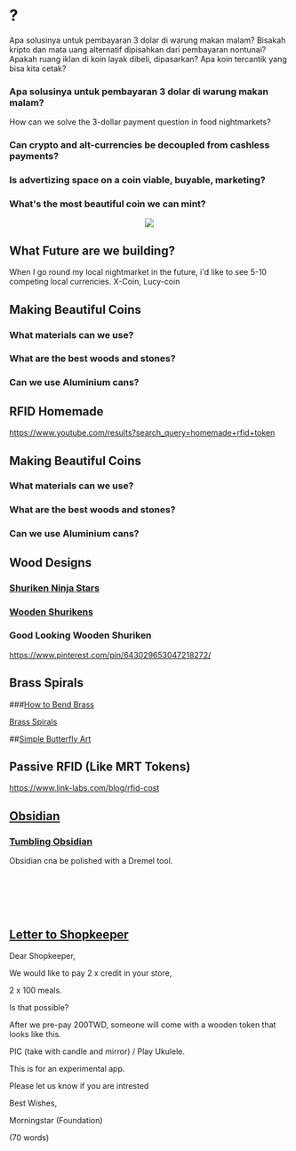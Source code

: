 # ?
Apa solusinya untuk pembayaran 3 dolar di warung makan malam?
Bisakah kripto dan mata uang alternatif dipisahkan dari pembayaran nontunai?
Apakah ruang iklan di koin layak dibeli, dipasarkan?
Apa koin tercantik yang bisa kita cetak?
### Apa solusinya untuk pembayaran 3 dolar di warung makan malam?
How can we solve the 3-dollar payment question in food nightmarkets?
### Can crypto and alt-currencies be decoupled from cashless payments?
### Is advertizing space on a coin viable, buyable, marketing?
### What's the most beautiful coin we can mint?

<p align="center">
<img src="https://raw.githubusercontent.com/Morningstar88/X/main/pics/Kalki-Better-Screenshot.png">
</p>

## What Future are we building?

When I go round my local nightmarket in the future, i'd like to see 5-10 competing local currencies. X-Coin, Lucy-coin

## Making Beautiful Coins

### What materials can we use?
### What are the best woods and stones?
### Can we use Aluminium cans?


## RFID Homemade

https://www.youtube.com/results?search_query=homemade+rfid+token

## Making Beautiful Coins

### What materials can we use?
### What are the best woods and stones?
### Can we use Aluminium cans?

## Wood Designs

### [Shuriken Ninja Stars](https://www.shutterstock.com/search/ninja-throwing-star?image_type=vector)

### [Wooden Shurikens](https://www.google.com/search?q=wooden+shuriken&newwindow=1&sxsrf=AJOqlzUXez2gU1kTC45liPuuXtt8AyuZbw:1673155444763&source=lnms&tbm=isch&sa=X&ved=2ahUKEwibmsHfnbf8AhWLH3AKHSCBBbYQ_AUoAXoECAIQAw&biw=911&bih=429&dpr=1.5)

### Good Looking Wooden Shuriken

https://www.pinterest.com/pin/643029653047218272/

## Brass Spirals

###[How to Bend Brass](https://briskhand.com/soften-brass-for-bending/)

[Brass Spirals](https://www.google.com/search?q=brass+coil+spiral&newwindow=1&sxsrf=AJOqlzVquErNMWcs0M3hRPJ3yu9FTdbH2Q:1673129275196&source=lnms&tbm=isch&sa=X&ved=2ahUKEwjX2_GgvLb8AhXQ_WEKHX_QAuoQ_AUoAXoECAEQAw&biw=911&bih=429&dpr=1.5)

##[Simple Butterfly Art](https://youtu.be/LKaRHBE0RIs)

## Passive RFID (Like MRT Tokens)

https://www.link-labs.com/blog/rfid-cost


## [Obsidian](https://www.google.com/search?q=obsidian+token&newwindow=1&sxsrf=ALiCzsYnH31Rw8m8BZ7XQWo0Y_LOT2XZxw:1672969562943&source=lnms&tbm=isch&sa=X&ved=2ahUKEwigr5Ok6bH8AhUaat4KHfC3BUYQ_AUoAnoECAEQBA&biw=911&bih=429&dpr=1.5)

### [Tumbling Obsidian](https://www.google.com/search?q=how+to+tumble+polish+obsidian&newwindow=1&sxsrf=AJOqlzXK3KOdFCWVOBuX02SkPUP4haW48Q%3A1673155727737&ei=j1S6Y9fXLNKDoASC9KGYDQ&ved=0ahUKEwiX27jmnrf8AhXSAYgKHQJ6CNMQ4dUDCA8&uact=5&oq=how+to+tumble+polish+obsidian&gs_lcp=Cgxnd3Mtd2l6LXNlcnAQAzIFCAAQgAQyBQgAEIYDMgUIABCGAzIFCAAQhgM6CggAEEcQ1gQQsAM6BwgjEOoCECc6BAgjECc6CwguEIAEEMcBENEDOgUILhCABDoECAAQQzoHCC4Q1AIQQzoICC4QgAQQ1AI6CAguENQCEJECOgUIABCRAjoKCAAQgAQQhwIQFDoGCAAQFhAeSgQIQRgASgQIRhgAUO4HWKUuYK8waARwAXgAgAFhiAHyDZIBAjI5mAEAoAEBsAEKyAEIwAEB&sclient=gws-wiz-serp)

Obsidian cna be polished with a Dremel tool. 

<br>
<br>
<br>
<br>

## [Letter to Shopkeeper](https://docs.google.com/document/d/10DpnajfbLqazDsTCYXLW8dzyd9WP7qcSgT1uLm0Vi0M/edit)

Dear Shopkeeper,

We would like to pay 2 x credit in your store, 

2 x 100 meals.

Is that possible?

After we pre-pay 200TWD, someone will come with a wooden token that looks like this.

PIC (take with candle and mirror) / Play Ukulele. 

This is for an experimental app. 

Please let us know if you are intrested

Best Wishes,

Morningstar (Foundation)

(70 words)





